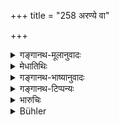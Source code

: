 +++
title = "258 अरण्ये वा"

+++

<details><summary>गङ्गानथ-मूलानुवादः</summary>

Or, if, purified by the performance of three ‘Parāka’ penances, and self-controlled, he repeats thrice the entire text of the Veda, in a forest, he becomes absolved from all sins.—(258)
</details>

<details><summary>मेधातिथिः</summary>

महापातकसंयुक्तस्यैव प्रायश्चित्तान्तरम् एतत् । **वेदसंहितां** मन्त्रब्राह्मणम् । "षट्त्रिंशद् रात्रम् उपोष्य" इति संहिताम् अरण्ये जपन् प्रमुच्यते ॥ ११.२५८ ॥
</details>

<details><summary>गङ्गानथ-भाष्यानुवादः</summary>

This is another expiation for the man ‘polluted by a heinous offence.’

‘*Entire text of the Veda*’—comprising of the ‘mantra’ as well as the ‘Brāhmaṇa’ portion.

Having fasted for thirty-six days, if he recites the Vedic text in a forest, he becomes absolved from sins.—(258)
</details>

<details><summary>गङ्गानथ-टिप्पन्यः</summary>

This verse is quoted in *Mitākṣarā* (3.302), which notes that it applies to cases of the *unintentional* slaying of the learned Brāhmaṇa, or to those of the *intentional* repetition of the slaying of others;—in
*Madanapārijāta* (p. 972), as referring to the *intentional once*
slaying of the learned Brāhmaṇa, or to the *unintentional repeated* slaying of the unlearned Brāhmaṇa;—in *Parāśaramādhava* (Prāyaścitta, p. 456);—and in *Nṛsiṃhaprasāda* (Prāyaścitta 32a).
</details>

<details><summary>भारुचिः</summary>

अविशेषवचनाद् यां कांचिद् वेदसंहिताम् इति ॥ ११.२५५ ॥
</details>

<details><summary>Bühler</summary>

259	Or if, pure (in mind and in body), he thrice repeats the Samhita of the Veda in a forest, sanctified by three Paraka (penances), he is freed from all crimes causing loss of caste (pataka).
</details>
